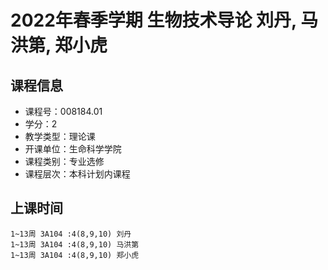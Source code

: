 # 2022年春季学期 生物技术导论 刘丹, 马洪第, 郑小虎






## 课程信息

- 课程号：008184.01
- 学分：2
- 教学类型：理论课
- 开课单位：生命科学学院
- 课程类别：专业选修
- 课程层次：本科计划内课程

## 上课时间

```
1~13周 3A104 :4(8,9,10) 刘丹
1~13周 3A104 :4(8,9,10) 马洪第
1~13周 3A104 :4(8,9,10) 郑小虎
```

